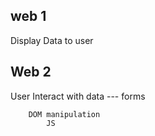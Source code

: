 ## web 1

Display Data to user

## Web 2

User Interact with data ---
forms

        DOM manipulation
            JS
